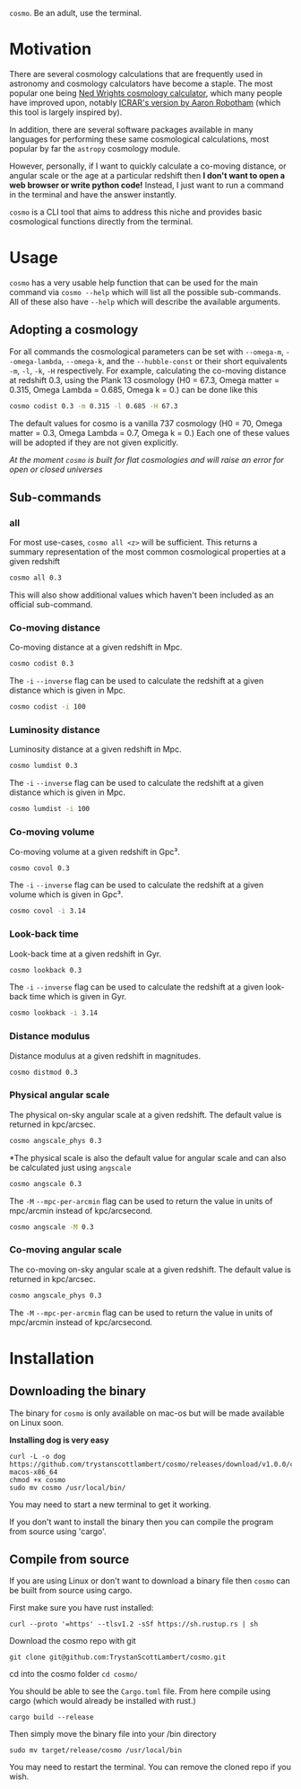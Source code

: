 `cosmo`. Be an adult, use the terminal.

# Motivation

There are several cosmology calculations that are frequently used in astronomy and cosmology calculators have become a staple. The most popular one being [Ned Wrights cosmology calculator](https://www.astro.ucla.edu/~wright/CosmoCalc.html), which many people have improved upon, notably [ICRAR's version by Aaron Robotham](https://cosmocalc.icrar.org/) (which this tool is largely inspired by).

In addition, there are several software packages available in many languages for performing these same cosmological calculations, most popular by far the `astropy` cosmology module.

However, personally, if I want to quickly calculate a co-moving distance, or angular scale or the age at a particular redshift then **I don't want to open a web browser or write python code!** Instead, I just want to run a command in the terminal and have the answer instantly.

`cosmo` is a CLI tool that aims to address this niche and provides basic cosmological functions directly from the terminal.

# Usage

`cosmo` has a very usable help function that can be used for the main command via `cosmo --help` which will list all the possible sub-commands. All of these also have `--help` which will describe the available arguments.

## Adopting a cosmology

For all commands the cosmological parameters can be set with `--omega-m`, `--omega-lambda`, `--omega-k`, and the `--hubble-const` or their short equivalents `-m`, `-l`, `-k`, `-H` respectively.
For example, calculating the co-moving distance at redshift 0.3, using the Plank 13 cosmology (H0 = 67.3, Omega matter = 0.315, Omega Lambda = 0.685, Omega k = 0.) can be done like this

```bash
cosmo codist 0.3 -m 0.315 -l 0.685 -H 67.3
```

The default values for cosmo is a vanilla 737 cosmology (H0 = 70, Omega matter = 0.3, Omega Lambda = 0.7, Omega k = 0.) Each one of these values will be adopted if they are not given explicitly.

_At the moment `cosmo` is built for flat cosmologies and will raise an error for open or closed universes_

## Sub-commands

### all

For most use-cases, `cosmo all <z>` will be sufficient. This returns a summary representation of the most common cosmological properties at a given redshift <z>

```bash
cosmo all 0.3
```

This will also show additional values which haven't been included as an official sub-command.

### Co-moving distance

Co-moving distance at a given redshift in Mpc.

```bash
cosmo codist 0.3
```

The `-i` `--inverse` flag can be used to calculate the redshift at a given distance which is given in Mpc.

```bash
cosmo codist -i 100
```

### Luminosity distance

Luminosity distance at a given redshift in Mpc.

```bash
cosmo lumdist 0.3
```

The `-i` `--inverse` flag can be used to calculate the redshift at a given distance which is given in Mpc.

```bash
cosmo lumdist -i 100
```

### Co-moving volume

Co-moving volume at a given redshift in Gpc³.

```bash
cosmo covol 0.3
```

The `-i` `--inverse` flag can be used to calculate the redshift at a given volume which is given in Gpc³.

```bash
cosmo covol -i 3.14
```

### Look-back time

Look-back time at a given redshift in Gyr.

```bash
cosmo lookback 0.3
```

The `-i` `--inverse` flag can be used to calculate the redshift at a given look-back time which is given in Gyr.

```bash
cosmo lookback -i 3.14
```

### Distance modulus

Distance modulus at a given redshift in magnitudes.

```bash
cosmo distmod 0.3
```

### Physical angular scale
The physical on-sky angular scale at a given redshift. The default value is returned in kpc/arcsec.
```bash
cosmo angscale_phys 0.3
```
*The physical scale is also the default value for angular scale and can also be calculated just using `angscale`
```bash
cosmo angscale 0.3
```

The `-M` `--mpc-per-arcmin` flag can be used to return the value in units of mpc/arcmin instead of kpc/arcsecond.

```bash
cosmo angscale -M 0.3
```
### Co-moving angular scale
The co-moving on-sky angular scale at a given redshift. The default value is returned in kpc/arcsec.
```bash
cosmo angscale_phys 0.3
```

The `-M` `--mpc-per-arcmin` flag can be used to return the value in units of mpc/arcmin instead of kpc/arcsecond.



# Installation

## Downloading the binary

The binary for `cosmo` is only available on mac-os but will be made available on Linux soon.

**Installing dog is very easy**

```
curl -L -o dog https://github.com/trystanscottlambert/cosmo/releases/download/v1.0.0/cosmo-macos-x86_64
chmod +x cosmo
sudo mv cosmo /usr/local/bin/
```

You may need to start a new terminal to get it working.

If you don't want to install the binary then you can compile the program from source using 'cargo'.

## Compile from source

If you are using Linux or don't want to download a binary file then `cosmo` can be built from source using cargo.

First make sure you have rust installed:

```
curl --proto '=https' --tlsv1.2 -sSf https://sh.rustup.rs | sh
```

Download the cosmo repo with git

```
git clone git@github.com:TrystanScottLambert/cosmo.git
```

cd into the cosmo folder
`cd cosmo/`

You should be able to see the `Cargo.toml` file. From here compile using cargo (which would already be installed with rust.)

```
cargo build --release
```

Then simply move the binary file into your /bin directory

```
sudo mv target/release/cosmo /usr/local/bin
```

You may need to restart the terminal. You can remove the cloned repo if you wish.
